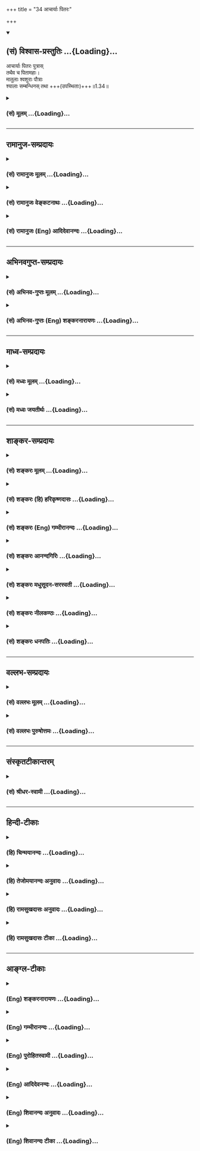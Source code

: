 +++
title = "34 आचार्याः पितरः"

+++
<div class="js_include" newlevelforh1="2" title="(सं) विश्वास-प्रस्तुतिः" unfilled url="/mahAbhAratam/vyAsaH/shlokashaH/06-bhIShma-parva/03-bhagavad-gItA-parva/saMskRtam/vishvAsa-prastutiH/01_arjuna-viShAda-yogaH/34_AchAryAH_pitaraH.md">
<details open><summary><h2>(सं) विश्वास-प्रस्तुतिः ...{Loading}...</h2></summary>

आचार्याः पितरः पुत्रास्  
तथैव च पितामहाः।  
मातुलाः श्वशुराः पौत्राः  
श्यालाः सम्बन्धिनस् तथा +++(उपस्थिताः)+++॥1.34॥
</details>
</div>
<div class="js_include collapsed" newlevelforh1="3" title="(सं) मूलम्" unfilled url="/mahAbhAratam/vyAsaH/shlokashaH/06-bhIShma-parva/03-bhagavad-gItA-parva/saMskRtam/mUlam/01_arjuna-viShAda-yogaH/34_AchAryAH_pitaraH.md">
<details><summary><h3>(सं) मूलम् ...{Loading}...</h3></summary>

आचार्याः पितरः पुत्रास्तथैव च पितामहाः।  
मातुलाः श्वशुराः पौत्राः श्यालाः सम्बन्धिनस्तथा।।1.34।।
</details>
</div>


_________________
## रामानुज-सम्प्रदायः
<div class="js_include collapsed" newlevelforh1="3" title="(सं) रामानुजः मूलम्" unfilled url="/mahAbhAratam/vyAsaH/shlokashaH/06-bhIShma-parva/03-bhagavad-gItA-parva/saMskRtam/rAmAnujaH/mUlam/01_arjuna-viShAda-yogaH/34_AchAryAH_pitaraH.md">
<details><summary><h3>(सं) रामानुजः मूलम् ...{Loading}...</h3></summary>

।।1.34।। अन्तिमश्लोकव्याख्या दृश्या। 
</details>
</div>
<div class="js_include collapsed" newlevelforh1="3" title="(सं) रामानुजः वेङ्कटनाथः" unfilled url="/mahAbhAratam/vyAsaH/shlokashaH/06-bhIShma-parva/03-bhagavad-gItA-parva/saMskRtam/rAmAnujaH/venkaTanAthaH/01_arjuna-viShAda-yogaH/34_AchAryAH_pitaraH.md">
<details><summary><h3>(सं) रामानुजः वेङ्कटनाथः ...{Loading}...</h3></summary>

  
  
।।1.34।। No commentary.  
  
  
  

</details>
</div>
<div class="js_include collapsed" newlevelforh1="3" title="(सं) रामानुजः (Eng) आदिदेवानन्दः" unfilled url="/mahAbhAratam/vyAsaH/shlokashaH/06-bhIShma-parva/03-bhagavad-gItA-parva/saMskRtam/rAmAnujaH/english/AdidevAnandaH/01_arjuna-viShAda-yogaH/34_AchAryAH_pitaraH.md">
<details><summary><h3>(सं) रामानुजः (Eng) आदिदेवानन्दः ...{Loading}...</h3></summary>

1.26 - 1.47 Arjuna said - Sanjaya said Sanjaya continued: The high-minded Arjuna, extremely kind, deeply friendly, and supremely righteous, having brothers like himself, though repeatedly deceived by the treacherous attempts of your people like burning in the lac-house etc., and therefore fit to be killed by him with the help of the Supreme Person, nevertheless said, 'I will not fight.' He felt weak, overcome as he was by his love and extreme compassion for his relatives. He was also filled with fear, not knowing what was righteous and what unrighteous.
His mind was tortured by grief, because of the thought of future separation from his relations. So he threw away his bow and arrow and sat on the chariot as if to fast to death.

</details>
</div>


_________________
## अभिनवगुप्त-सम्प्रदायः
<div class="js_include collapsed" newlevelforh1="3" title="(सं) अभिनव-गुप्तः मूलम्" unfilled url="/mahAbhAratam/vyAsaH/shlokashaH/06-bhIShma-parva/03-bhagavad-gItA-parva/saMskRtam/abhinava-guptaH/mUlam/01_arjuna-viShAda-yogaH/34_AchAryAH_pitaraH.md">
<details><summary><h3>(सं) अभिनव-गुप्तः मूलम् ...{Loading}...</h3></summary>

।।1.30 1.34।। न च श्रेयोऽनुपश्यामीत्यादि। अमी आचार्यदयः इति विशेषबुद्ध्या
+++(N शेषबुद्ध्या)+++ बुद्धौ आरोप्यमाणाः वधकर्मतया अवश्यं पापदायिनः। तथा
भोगसुखादिदृष्टार्थमेतद्युद्धं क्रियते इति बुद्ध्या क्रियमाणं युद्धे +++(S
युद्धेषु वध्य K युद्धेष्ववध्य )+++ वध्यहननादि तदवश्यं पातककारि इति
पूर्वपक्षाभिप्रायः। अत एव स्वधर्ममात्रतयैव कर्माणि अनुतिष्ठ न
विशेषधियेति उत्तरं दास्यते।  

</details>
</div>
<div class="js_include collapsed" newlevelforh1="3" title="(सं) अभिनव-गुप्तः (Eng) शङ्करनारायणः" unfilled url="/mahAbhAratam/vyAsaH/shlokashaH/06-bhIShma-parva/03-bhagavad-gItA-parva/saMskRtam/abhinava-guptaH/english/shankaranArAyaNaH/01_arjuna-viShAda-yogaH/34_AchAryAH_pitaraH.md">
<details><summary><h3>(सं) अभिनव-गुप्तः (Eng) शङ्करनारायणः ...{Loading}...</h3></summary>

1.30 1.34 Na ca sreyah, etc., upto mahikrte. Those who are wrongly
conceived as object of slaying, with the individualizing idea that
'these are my teachers etc.'8 would necessarily generate sin. Similarly,
the act of slaying even of those deserving to be slain in the battle-if
undertaken with the idea that 'This battle is to be fought for the
apparent results like pleasures, happiness etc.'- then it generates sin
necessarily. This idea lurks in the objection \[of Arjuna\]. That is why
a reply is going to be given \[by Bhagavat\] as 'You must undertake
actions simply as your own duty, and not with an individualizing idea'.

</details>
</div>


_________________
## माध्व-सम्प्रदायः
<div class="js_include collapsed" newlevelforh1="3" title="(सं) मध्वः मूलम्" unfilled url="/mahAbhAratam/vyAsaH/shlokashaH/06-bhIShma-parva/03-bhagavad-gItA-parva/saMskRtam/madhvaH/mUlam/01_arjuna-viShAda-yogaH/34_AchAryAH_pitaraH.md">
<details><summary><h3>(सं) मध्वः मूलम् ...{Loading}...</h3></summary>

  
  
।।1.34।। Sri Madhvacharya did not comment on this sloka. The commentary
starts from 2.11.  
  

</details>
</div>
<div class="js_include collapsed" newlevelforh1="3" title="(सं) मध्वः जयतीर्थः" unfilled url="/mahAbhAratam/vyAsaH/shlokashaH/06-bhIShma-parva/03-bhagavad-gItA-parva/saMskRtam/madhvaH/jayatIrthaH/01_arjuna-viShAda-yogaH/34_AchAryAH_pitaraH.md">
<details><summary><h3>(सं) मध्वः जयतीर्थः ...{Loading}...</h3></summary>

  
  
।।1.34।। Sri Jayatirtha did not comment on this sloka. The commentary
starts from 2.11.  
  

</details>
</div>


_________________
## शाङ्कर-सम्प्रदायः
<div class="js_include collapsed" newlevelforh1="3" title="(सं) शङ्करः मूलम्" unfilled url="/mahAbhAratam/vyAsaH/shlokashaH/06-bhIShma-parva/03-bhagavad-gItA-parva/saMskRtam/shankaraH/mUlam/01_arjuna-viShAda-yogaH/34_AchAryAH_pitaraH.md">
<details><summary><h3>(सं) शङ्करः मूलम् ...{Loading}...</h3></summary>

1.34 Sri Sankaracharya did not comment on this sloka. The commentary
starts from 2.10.  
  

</details>
</div>
<div class="js_include collapsed" newlevelforh1="3" title="(सं) शङ्करः (हि) हरिकृष्णदासः" unfilled url="/mahAbhAratam/vyAsaH/shlokashaH/06-bhIShma-parva/03-bhagavad-gItA-parva/saMskRtam/shankaraH/hindI/harikRShNadAsaH/01_arjuna-viShAda-yogaH/34_AchAryAH_pitaraH.md">
<details><summary><h3>(सं) शङ्करः (हि) हरिकृष्णदासः ...{Loading}...</h3></summary>

।।1.34।। Sri Sankaracharya did not comment on this sloka.  
  

</details>
</div>
<div class="js_include collapsed" newlevelforh1="3" title="(सं) शङ्करः (Eng) गम्भीरानन्दः" unfilled url="/mahAbhAratam/vyAsaH/shlokashaH/06-bhIShma-parva/03-bhagavad-gItA-parva/saMskRtam/shankaraH/english/gambhIrAnandaH/01_arjuna-viShAda-yogaH/34_AchAryAH_pitaraH.md">
<details><summary><h3>(सं) शङ्करः (Eng) गम्भीरानन्दः ...{Loading}...</h3></summary>

1.34 Sri Sankaracharya did not comment on this sloka. The commentary
starts from 2.10.

</details>
</div>
<div class="js_include collapsed" newlevelforh1="3" title="(सं) शङ्करः आनन्दगिरिः" unfilled url="/mahAbhAratam/vyAsaH/shlokashaH/06-bhIShma-parva/03-bhagavad-gItA-parva/saMskRtam/shankaraH/AnandagiriH/01_arjuna-viShAda-yogaH/34_AchAryAH_pitaraH.md">
<details><summary><h3>(सं) शङ्करः आनन्दगिरिः ...{Loading}...</h3></summary>

।।1.34।।**मातुला इति।** श्याला भार्याणां भ्रातरो धृष्टद्युम्नप्रभृतयः।
वध्येष्वपि स्वराज्यपरिपन्थिष्वाततायिषु कृपाबुद्ध्या
स्वधर्माद्युद्धात्पूर्वोक्तमोहादिवशात्प्रच्युतिं प्रदर्शयति
**एतानिति।**जिघांसन्तं जिघांसीयात् इति न्यायादेतेषां हिंसा न
दोषायेत्याशङ्क्याह **घ्नतोऽपीति।  
**

</details>
</div>
<div class="js_include collapsed" newlevelforh1="3" title="(सं) शङ्करः मधुसूदन-सरस्वती" unfilled url="/mahAbhAratam/vyAsaH/shlokashaH/06-bhIShma-parva/03-bhagavad-gItA-parva/saMskRtam/shankaraH/madhusUdana-sarasvatI/01_arjuna-viShAda-yogaH/34_AchAryAH_pitaraH.md">
<details><summary><h3>(सं) शङ्करः मधुसूदन-सरस्वती ...{Loading}...</h3></summary>

।।1.34।। येषामर्थे राज्याद्यपेक्षितं तेऽत्र नागता इत्याशङ्क्य
तान्विशिनष्टि स्पष्टम्। ननु यदि कृपया त्वमेतान्न हंसि तर्हि त्वामेते
राज्यलोभेन हनिष्यन्त्येव अतस्त्वमेवैतान्हत्वा राज्यं भुङ्क्ष्वेत्यत आह
त्रैलोक्यराज्यस्यापि हेतोः तत्प्राप्त्यर्थमपि अस्मान्घ्नतोऽप्येतान्न
हन्तुमिच्छामि इच्छामपि न कुर्यामहं किं पुनर्हन्याम् महीमात्रप्राप्तये तु
न हन्यामिति किमु वक्तव्यमित्यर्थः। मधुसूदनेति
संबोधयन्वैदिकमार्गप्रवर्तकत्वं भगवतः सूचयति।  
  

</details>
</div>
<div class="js_include collapsed" newlevelforh1="3" title="(सं) शङ्करः नीलकण्ठः" unfilled url="/mahAbhAratam/vyAsaH/shlokashaH/06-bhIShma-parva/03-bhagavad-gItA-parva/saMskRtam/shankaraH/nIlakaNThaH/01_arjuna-viShAda-yogaH/34_AchAryAH_pitaraH.md">
<details><summary><h3>(सं) शङ्करः नीलकण्ठः ...{Loading}...</h3></summary>

।।1.34।। स्याला इति स्यालशब्दो दन्त्यादिः। वि जामातुरुत वाघा स्यालात् इति
मन्त्रवर्णात्। स्याल्लाजानावपतीति वा लाजा लाजतेः स्यं शूर्पं स्यतेः इति
यास्कः।  
  

</details>
</div>
<div class="js_include collapsed" newlevelforh1="3" title="(सं) शङ्करः धनपतिः" unfilled url="/mahAbhAratam/vyAsaH/shlokashaH/06-bhIShma-parva/03-bhagavad-gItA-parva/saMskRtam/shankaraH/dhanapatiH/01_arjuna-viShAda-yogaH/34_AchAryAH_pitaraH.md">
<details><summary><h3>(सं) शङ्करः धनपतिः ...{Loading}...</h3></summary>

।।1.34।। तान्विशिनष्टि **आचार्या इति।** मातुला जननीभ्रातरः।
भार्याभ्रातारः स्यालाः। स्पष्टमन्यत्।  

</details>
</div>


_________________
## वल्लभ-सम्प्रदायः
<div class="js_include collapsed" newlevelforh1="3" title="(सं) वल्लभः मूलम्" unfilled url="/mahAbhAratam/vyAsaH/shlokashaH/06-bhIShma-parva/03-bhagavad-gItA-parva/saMskRtam/vallabhaH/mUlam/01_arjuna-viShAda-yogaH/34_AchAryAH_pitaraH.md">
<details><summary><h3>(सं) वल्लभः मूलम् ...{Loading}...</h3></summary>

।।1.34 1.37।। Sri Vallabhacharya did not comment on this sloka.  
  

</details>
</div>
<div class="js_include collapsed" newlevelforh1="3" title="(सं) वल्लभः पुरुषोत्तमः" unfilled url="/mahAbhAratam/vyAsaH/shlokashaH/06-bhIShma-parva/03-bhagavad-gItA-parva/saMskRtam/vallabhaH/puruShottamaH/01_arjuna-viShAda-yogaH/34_AchAryAH_pitaraH.md">
<details><summary><h3>(सं) वल्लभः पुरुषोत्तमः ...{Loading}...</h3></summary>

  
  
।।1.34।। तान् सर्वान्नामभिर्गणयति आचार्या इति। एते राज्यभोगे नियुक्तास्ते
त्वत्र मरणार्थमुपस्थितास्तन्मारणानन्तरं स्वस्यानपेक्षितत्वात्
राज्यभोगसुखादिभिर्न किञ्चित्कार्यमित्यर्थः।  
  
  
  

</details>
</div>


_________________
## संस्कृतटीकान्तरम्
<div class="js_include collapsed" newlevelforh1="3" title="(सं) श्रीधर-स्वामी" unfilled url="/mahAbhAratam/vyAsaH/shlokashaH/06-bhIShma-parva/03-bhagavad-gItA-parva/saMskRtam/shrIdhara-svAmI/01_arjuna-viShAda-yogaH/34_AchAryAH_pitaraH.md">
<details><summary><h3>(सं) श्रीधर-स्वामी ...{Loading}...</h3></summary>

**।।1.34।।** ननु यदि कृपया त्वमेतान्न हंसि त्वामेते राज्यलोभेन
हनिष्यन्त्येव। अतस्त्वमेवैतान्हत्वा राज्यं भुङ्क्ष्व तत्राह
**एतान्नेति** सार्धेन।
घ्नतोऽप्यस्मान्घातयतोऽप्येतांस्त्रैलोक्यराज्यस्यापि
हेतोस्तत्प्राप्त्यर्थमप्यहं हन्तुं नेच्छामि। किं
पुनर्महीमात्रप्राप्त्यर्थमित्यर्थः।  
  

</details>
</div>


_________________
## हिन्दी-टीकाः
<div class="js_include collapsed" newlevelforh1="3" title="(हि) चिन्मयानन्दः" unfilled url="/mahAbhAratam/vyAsaH/shlokashaH/06-bhIShma-parva/03-bhagavad-gItA-parva/hindI/chinmayAnandaH/01_arjuna-viShAda-yogaH/34_AchAryAH_pitaraH.md">
<details><summary><h3>(हि) चिन्मयानन्दः ...{Loading}...</h3></summary>

।।1.34।। एक ही क्षत्रिय परिवार के लोगों के बीच होने जा रहे इस गृहयुद्ध
के विरुद्ध अर्जुन भगवान् श्रीकृष्ण को अन्य तर्क भी देता है। भावाविष्ट
अर्जुन अपने कायरतापूर्ण पलायन के लिये अनेक तर्क देकर अपने विचार को उचित
सिद्ध करना चाहता है जबकि भाग्य से प्राप्त कर्तव्य करने से वास्तव में वह
दूर भाग रहा है।  
उसने जो कुछ पहले कहा था उसी को वह दोहराता रहता है क्योंकि श्रीकृष्ण अपने
गूढ़ मौन द्वारा उसके तर्क स्वीकार नहीं कर रहे थे। भगवान् के अधरों की
तीक्ष्ण मुस्कान अर्जुन को लज्जित कर रही थी। वह अपने मित्र एवं सारथि
श्रीकृष्ण की अपने विचारों के प्रति स्वीकृति और सहमति चाहता था परन्तु न
तो उनकी दृष्टि के भाव से और न ही उनके शब्दों से उसे इच्छित सहमति मिल रही
थी।  

</details>
</div>
<div class="js_include collapsed" newlevelforh1="3" title="(हि) तेजोमयानन्दः अनुवादः" unfilled url="/mahAbhAratam/vyAsaH/shlokashaH/06-bhIShma-parva/03-bhagavad-gItA-parva/hindI/tejomayAnandaH/anuvAdaH/01_arjuna-viShAda-yogaH/34_AchAryAH_pitaraH.md">
<details><summary><h3>(हि) तेजोमयानन्दः अनुवादः ...{Loading}...</h3></summary>

।।1.34।। वे लोग गुरुजन, ताऊ, चाचा, पुत्र, पितामह, श्वसुर, पोते,
श्यालक तथा अन्य सम्बन्धी हैं।

</details>
</div>
<div class="js_include collapsed" newlevelforh1="3" title="(हि) रामसुखदासः अनुवादः" unfilled url="/mahAbhAratam/vyAsaH/shlokashaH/06-bhIShma-parva/03-bhagavad-gItA-parva/hindI/rAmasukhadAsaH/anuvAdaH/01_arjuna-viShAda-yogaH/34_AchAryAH_pitaraH.md">
<details><summary><h3>(हि) रामसुखदासः अनुवादः ...{Loading}...</h3></summary>

।।1.34 -- 1.35।। (टिप्पणी प₀ 24.1) आचार्य, पिता, पुत्र और उसी प्रकार
पितामह, मामा, ससुर, पौत्र, साले तथा अन्य जितने भी सम्बन्धी हैं, मुझ पर
प्रहार करने पर भी मैं इनको मारना नहीं चाहता, और हे मधुसूदन! मुझे
त्रिलोकी का राज्य मिलता हो, तो भी मैं इनको मारना नहीं चाहता, फिर पृथ्वी
के लिये तो (मैं इनको मारूँ ही) क्या;

</details>
</div>
<div class="js_include collapsed" newlevelforh1="3" title="(हि) रामसुखदासः टीका" unfilled url="/mahAbhAratam/vyAsaH/shlokashaH/06-bhIShma-parva/03-bhagavad-gItA-parva/hindI/rAmasukhadAsaH/TIkA/01_arjuna-viShAda-yogaH/34_AchAryAH_pitaraH.md">
<details><summary><h3>(हि) रामसुखदासः टीका ...{Loading}...</h3></summary>

।।1.34।।***व्याख्या --***\[भगवान् आगे सोलहवें अध्यायके इक्कीसवें
श्लोकमें कहेंगे कि काम, क्रोध और लोभ--ये तीनों ही नरकके द्वार हैं।
वास्तवमें एक कामके ही ये तीन रूप हैं। ये तीनों सांसारिक वस्तुओं,
व्यक्तियों आदिको महत्त्व देनेसे पैदा होते हैं। काम अर्थात् कामनाकी दो
तरहकी क्रियाएँ होती हैं--इष्टकी प्राप्ति और अनिष्टकी निवृत्ति। इनमेंसे
इष्टकी प्राप्ति भी दो तरहकी होती है --संग्रह करना और सुख भोगना। संग्रहकी
इच्छाका नाम 'लोभ' है और सुखभोगकी इच्छाका नाम 'काम' है। अनिष्टकी
निवृत्तिमें बाधा पड़नेपर 'क्रोध' आता है अर्थात् भोगोंकी, संग्रहकी
प्राप्तिमें बाधा देनेवालोंपर अथवा हमारा अनिष्ट करनेवालोंपर, हमारे शरीरका
नाश करनेवालोंपर क्रोध आता है, जिससे अनिष्ट करनेवालोंका नाश करनेकी क्रिया
होती है। इससे सिद्ध हुआ कि युद्धमें मनुष्यकी दो तरहसे ही प्रवृत्ति होती
है --अनिष्टकी निवृत्तिके लिये अर्थात् अपने 'क्रोध' को सफल बनानेके लिये
और इष्टकी प्राप्तिके लिये अर्थात् 'लोभ' की पूर्तिके लिये। परन्तु अर्जुन
यहाँ इन दोनों ही बातोंका निषेध कर रहे हैं\]  
**'आचार्याः पितरः৷৷. किं नु महीकृते'--**अगर हमारे ये कुटुम्बीजन अपनी
अनिष्ट-निवृत्तिके लिये क्रोधमें आकर मेरेपर प्रहार करके मेरा वध भी करना
चाहें, तो भी मैं अपनी अनिष्ट-निवृत्तिके लिये क्रोधमें आकर इनको मारना
नहीं चाहता। अगर ये अपनी इष्टप्राप्तिके लिये राज्यके लोभमें आकर मेरेको
मारना चाहें, तो भी मैं अपनी इष्ट-प्राप्तिके लिये लोभमें आकर इनको मारना
नहीं चाहता। तात्पर्य यह हुआ कि क्रोध और लोभमें आकर मेरेको नरकोंका दरवाजा
मोल नहीं लेना है।  
यहाँ दो बार**'अपि'**पदका प्रयोग करनेमें अर्जुनका आशय यह है कि मैं इनके
स्वार्थमें बाधा ही नहीं देता तो ये मुझे मारेंगे ही क्यों; पर मान लो कि
'पहले इसने हमारे स्वार्थमें बाधा दी है' ऐसे विचारसे ये मेरे शरीरका नाश
करनेमें प्रवृत्त हो जायँ, तो भी **(घ्नतोऽपि)** मैं इनको मारना नहीं
चाहता। दूसरी बात, इनको मारनेसे मुझे  
त्रिलोकीका राज्य मिल जाय, यह तो सम्भावना ही नहीं है, पर मान लो कि इनको
मारनेसे मुझे त्रिलोकीका राज्य मिलता हो तो भी **(अपि त्रैलोक्यराज्यस्य
हेतोः)** मैं इनको मारना नहीं चाहता।

</details>
</div>


_________________
## आङ्ग्ल-टीकाः
<div class="js_include collapsed" newlevelforh1="3" title="(Eng) शङ्करनारायणः" unfilled url="/mahAbhAratam/vyAsaH/shlokashaH/06-bhIShma-parva/03-bhagavad-gItA-parva/english/shankaranArAyaNaH/01_arjuna-viShAda-yogaH/34_AchAryAH_pitaraH.md">
<details><summary><h3>(Eng) शङ्करनारायणः ...{Loading}...</h3></summary>

1.34. O slayer-of-Mandhu (Krsna)! I do not desire to slay these men-even though they slay me-even for the sake of the kingdom of the three worlds-what to speak for the sake of the \[mere\] earth.

</details>
</div>
<div class="js_include collapsed" newlevelforh1="3" title="(Eng) गम्भीरानन्दः" unfilled url="/mahAbhAratam/vyAsaH/shlokashaH/06-bhIShma-parva/03-bhagavad-gItA-parva/english/gambhIrAnandaH/01_arjuna-viShAda-yogaH/34_AchAryAH_pitaraH.md">
<details><summary><h3>(Eng) गम्भीरानन्दः ...{Loading}...</h3></summary>

1.32 1.34 O Govinda! What need do we have of a kingdom, or what (need)
of enjoyments and livelihood; Those for whom kingdom, enjoyments and pleasures ae desired by us, viz teachers, uncles, fathers-in-law,
grandsons, brothers-in-law as also relatives-those very ones stand arrayed for battle risking their lives and wealth.

</details>
</div>
<div class="js_include collapsed" newlevelforh1="3" title="(Eng) पुरोहितस्वामी" unfilled url="/mahAbhAratam/vyAsaH/shlokashaH/06-bhIShma-parva/03-bhagavad-gItA-parva/english/purohitasvAmI/01_arjuna-viShAda-yogaH/34_AchAryAH_pitaraH.md">
<details><summary><h3>(Eng) पुरोहितस्वामी ...{Loading}...</h3></summary>

1.34 Teachers, fathers and grandfathers, sons and grandsons, uncles,
father-in-law, brothers-in-law and other relatives.

</details>
</div>
<div class="js_include collapsed" newlevelforh1="3" title="(Eng) आदिदेवनन्दः" unfilled url="/mahAbhAratam/vyAsaH/shlokashaH/06-bhIShma-parva/03-bhagavad-gItA-parva/english/AdidevanandaH/01_arjuna-viShAda-yogaH/34_AchAryAH_pitaraH.md">
<details><summary><h3>(Eng) आदिदेवनन्दः ...{Loading}...</h3></summary>

1.34 Teachers, fathers, sons and also grandfathers, uncles,
fathers-in-law and grandsons, brothers-in-law and other kinsmen---

</details>
</div>
<div class="js_include collapsed" newlevelforh1="3" title="(Eng) शिवानन्दः अनुवादः" unfilled url="/mahAbhAratam/vyAsaH/shlokashaH/06-bhIShma-parva/03-bhagavad-gItA-parva/english/shivAnandaH/anuvAdaH/01_arjuna-viShAda-yogaH/34_AchAryAH_pitaraH.md">
<details><summary><h3>(Eng) शिवानन्दः अनुवादः ...{Loading}...</h3></summary>

1.34. Teachers, fathers, sons and also grandfathers, maternal uncles,
fathers-in-law, grandsons, brothers-in-law and other relatives,-

</details>
</div>
<div class="js_include collapsed" newlevelforh1="3" title="(Eng) शिवानन्दः टीका" unfilled url="/mahAbhAratam/vyAsaH/shlokashaH/06-bhIShma-parva/03-bhagavad-gItA-parva/english/shivAnandaH/TIkA/01_arjuna-viShAda-yogaH/34_AchAryAH_pitaraH.md">
<details><summary><h3>(Eng) शिवानन्दः टीका ...{Loading}...</h3></summary>

1.34 आचार्याः teachers; पितरः fathers; पुत्राः sons; तथा thus; एव also;
च and; पितामहाः grandfathers; मातुलाः maternal uncles; श्वशुराः
fathersinlaw; पौत्राः grandsons; श्यालाः brothersinlaw; सम्बन्धिनः
relatives; तथा as well as.No Commentary.

</details>
</div>
